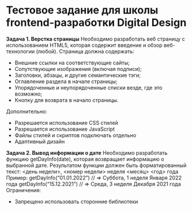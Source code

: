 # Тестовое задание для школы frontend-разработки Digital Design

**Задача 1. Верстка страницы**
Необходимо разработать веб страницу с использованием HTML5, которая содержит введение и
обзор веб-технологии (любой).
Страница должна содержать:
* Внешние ссылки на соответствующие сайты;
* Сопутствующие изображения (включая подписи);
* Заголовки, абзацы, и другие семантические тэги;
* Оглавление раздела в начале страницы;
* Упорядоченные и неупорядоченные списки везде, где это возможно;
* Кнопку для возврата в начало страницы.

Дополнительно:
* Разрешается использование CSS cтилей
* Разрешается использование JavaScript
* Файлы стилей и скриптов подключать отдельно
* Адаптивный дизайн

**Задача 2. Вывод информации о дате**
Необходимо разработать функцию getDayInfo(date), которая возвращает информацию о
выбранной дате.
Результатом функции должен быть форматированный текст:
<день недели>, <номер недели> неделя <месяц> <год> года
Пример:
getDayInfo(“01.01.2022”) // => Суббота, 1 неделя Января 2022 года
getDayInfo(“15.12.2021”) // => Среда, 3 неделя Декабря 2021 года
Ограничения:
* Запрещено использовать сторонние библиотеки

